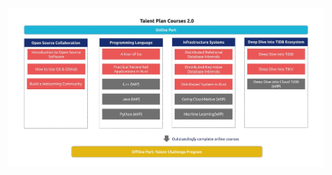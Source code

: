 ![Talent Plan Courses 2.0](https://github.com/pingcap/talent-plan/blob/master/media/talent-plan-framework.jpg)
